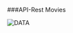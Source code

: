 ###API-Rest Movies

![DATA](https://media.giphy.com/media/l41YvpiA9uMWw5AMU/giphy.gif?cid=ecf05e47xmwmy1297uwnaxoqadyy2ftwm0gi8cclq674j66d&ep=v1_gifs_search&rid=giphy.gif&ct=g)
